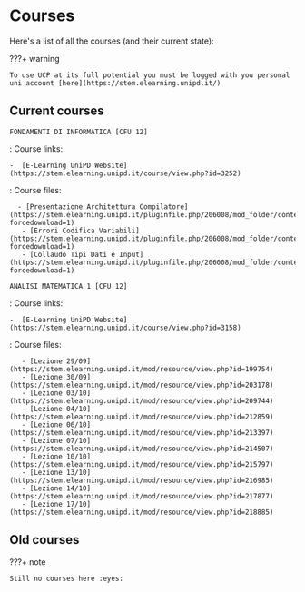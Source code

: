 # Courses

Here's a list of all the courses (and their current state):

???+ warning

    To use UCP at its full potential you must be logged with you personal uni account [here](https://stem.elearning.unipd.it/)

## Current courses

`FONDAMENTI DI INFORMATICA [CFU 12]`

:   Course links:

    -  [E-Learning UniPD Website](https://stem.elearning.unipd.it/course/view.php?id=3252)

:  Course files:

      - [Presentazione Architettura Compilatore](https://stem.elearning.unipd.it/pluginfile.php/206008/mod_folder/content/0/00_Presentazione_architettura_compilatore_Hello.pdf?forcedownload=1)
       - [Errori Codifica Variabili](https://stem.elearning.unipd.it/pluginfile.php/206008/mod_folder/content/0/01_Errori_codifica_variabili_classi.pdf?forcedownload=1)
       - [Collaudo Tipi Dati e Input](https://stem.elearning.unipd.it/pluginfile.php/206008/mod_folder/content/0/02_Collaudo_TipiDati_Input.pdf?forcedownload=1)
  
`ANALISI MATEMATICA 1 [CFU 12]`

:   Course links:

    -  [E-Learning UniPD Website](https://stem.elearning.unipd.it/course/view.php?id=3158)

:   Course files:

       - [Lezione 29/09](https://stem.elearning.unipd.it/mod/resource/view.php?id=199754)
       - [Lezione 30/09](https://stem.elearning.unipd.it/mod/resource/view.php?id=203178)
       - [Lezione 03/10](https://stem.elearning.unipd.it/mod/resource/view.php?id=209744)
       - [Lezione 04/10](https://stem.elearning.unipd.it/mod/resource/view.php?id=212859)
       - [Lezione 06/10](https://stem.elearning.unipd.it/mod/resource/view.php?id=213397)
       - [Lezione 07/10](https://stem.elearning.unipd.it/mod/resource/view.php?id=214507)
       - [Lezione 10/10](https://stem.elearning.unipd.it/mod/resource/view.php?id=215797)
       - [Lezione 13/10](https://stem.elearning.unipd.it/mod/resource/view.php?id=216985)
       - [Lezione 14/10](https://stem.elearning.unipd.it/mod/resource/view.php?id=217877)
       - [Lezione 17/10](https://stem.elearning.unipd.it/mod/resource/view.php?id=218885)

## Old courses

???+ note

    Still no courses here :eyes: